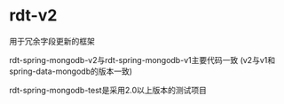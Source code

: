 # rdt-v2

用于冗余字段更新的框架

rdt-spring-mongodb-v2与rdt-spring-mongodb-v1主要代码一致
(v2与v1和spring-data-mongodb的版本一致)

rdt-spring-mongodb-test是采用2.0以上版本的测试项目